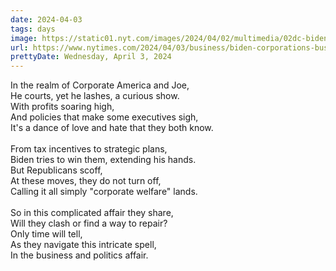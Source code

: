 ```yaml
---
date: 2024-04-03
tags: days
image: https://static01.nyt.com/images/2024/04/02/multimedia/02dc-biden-corporate-hkqc/02dc-biden-corporate-hkqc-facebookJumbo.jpg
url: https://www.nytimes.com/2024/04/03/business/biden-corporations-business-policy.html
prettyDate: Wednesday, April 3, 2024
---
```

In the realm of Corporate America and Joe,<br>He courts, yet he lashes, a curious show.<br>With profits soaring high,<br>And policies that make some executives sigh,<br>It's a dance of love and hate that they both know.<br><br>From tax incentives to strategic plans,<br>Biden tries to win them, extending his hands.<br>But Republicans scoff,<br>At these moves, they do not turn off,<br>Calling it all simply "corporate welfare" lands.<br><br>So in this complicated affair they share,<br>Will they clash or find a way to repair?<br>Only time will tell,<br>As they navigate this intricate spell,<br>In the business and politics affair.